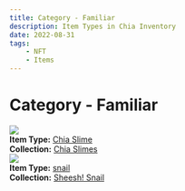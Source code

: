 ```yaml
---
title: Category - Familiar
description: Item Types in Chia Inventory
date: 2022-08-31
tags:
    - NFT
    - Items
---
```


# Category - Familiar
<div class="item_type_thumbnail">
<a href="../../Types/Familiar/Chia_Slime/Water_Chia_Slime_00001_00100/"><img loading="lazy" src="https://chiaslimes.s3.us-west-1.amazonaws.com/water/build/images/456.png"></a><br/>
<div><strong>Item Type:</strong> <a href="../../Types/Familiar/Chia_Slime/Water_Chia_Slime_00001_00100/">Chia Slime</a></div>
<div><strong>Collection:</strong> <a href="https://www.spacescan.io/xch/nft/collection/col19z8k90wfezt55jj2zm526yzmk8dq0fcyqamzmtqv7hv4wkafhnjsp8fsz2">Chia Slimes</a></div>
</div>
<div class="item_type_thumbnail">
<a href="../../Types/Familiar/snail/Normal_snail_00001_00100/"><img loading="lazy" src="https://5kbhhbvmgslzaqdfqmdxzvg6uaexcoukhxivpsghzbukd434na.arweave.net/6oJzhqw0l-5BAZYMHfNTeoAlxOoo90VfIx8hoofN8aM"></a><br/>
<div><strong>Item Type:</strong> <a href="../../Types/Familiar/snail/Normal_snail_00001_00100/">snail</a></div>
<div><strong>Collection:</strong> <a href="https://www.spacescan.io/xch/nft/collection/col1syclna803y6h3zl24fwswk0thmm7ad845cfc6sv4sndfzu26q8cq3pprct">Sheesh! Snail</a></div>
</div>

